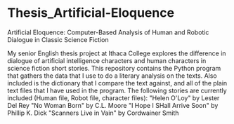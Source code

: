# Thesis_Artificial-Eloquence
Artificial Eloquence: Computer-Based Analysis of Human and Robotic Dialogue in Classic Science Fiction

My senior English thesis project at Ithaca College explores the difference in dialogue of artificial intelligence characters and human characters in science fiction short stories.
This repository contains the Python program that gathers the data that I use to do a literary analysis on the texts.
Also included is the dictionary that I compare the text against, and all of the plain text files that I have used in the program.
The following stories are currently included (Human file, Robot file, character files):
"Helen O'Loy" by Lester Del Rey
"No Woman Born" by C.L. Moore
"I Hope I SHall Arrive Soon" by Phillip K. Dick
"Scanners Live in Vain" by Cordwainer Smith
